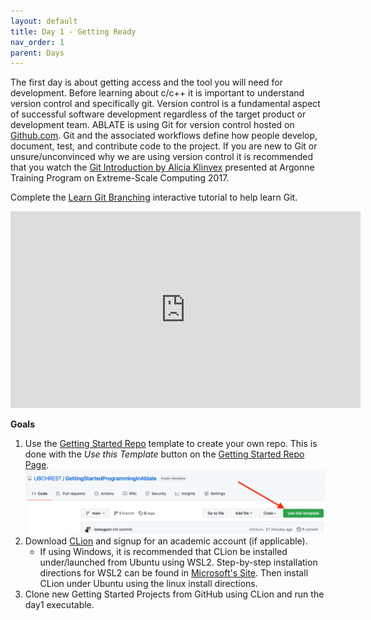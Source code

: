 ```yaml
---
layout: default
title: Day 1 - Getting Ready
nav_order: 1
parent: Days
---
```


The first day is about getting access and the tool you will need for development.  Before learning about c/c++ it is important to understand version control and specifically git. Version control is a fundamental aspect of successful software development regardless of the target product or development team.  ABLATE is using Git for version control hosted on [Github.com](https://github.com/UBCHREST/ablate).  Git and the associated workflows define how people develop, document, test, and contribute code to the project.  If you are new to Git or unsure/unconvinced why we are using version control it is recommended that you watch the [Git Introduction by Alicia Klinvex](https://www.youtube.com/watch?v=0dkvuC8MzPI) presented at Argonne Training Program on Extreme-Scale Computing 2017.

Complete the [Learn Git Branching](https://learngitbranching.js.org) interactive tutorial to help learn Git.

<iframe width="560" height="315" src="https://www.youtube-nocookie.com/embed/0dkvuC8MzPI" title="YouTube video player" frameborder="0" allow="accelerometer; autoplay; clipboard-write; encrypted-media; gyroscope; picture-in-picture" allowfullscreen></iframe>

**Goals**
1. Use the [Getting Started Repo](https://github.com/UBCHREST/GettingStartedProgrammingInAblate) template to create your own repo.  This is done with the _Use this Template_ button on the [Getting Started Repo Page](https://github.com/UBCHREST/GettingStartedProgrammingInAblate).
  ![templateImage.png](templateImage.png)
2. Download [CLion](https://www.jetbrains.com/clion/) and signup for an academic account (if applicable).
    - If using Windows, it is recommended that CLion be installed under/launched from Ubuntu using WSL2.  Step-by-step installation directions for WSL2 can be found in [Microsoft's Site](https://docs.microsoft.com/en-us/windows/wsl/tutorials/gui-apps).  Then install CLion under Ubuntu using the linux install directions.
3. Clone new Getting Started Projects from GitHub using CLion and run the day1 executable. 
